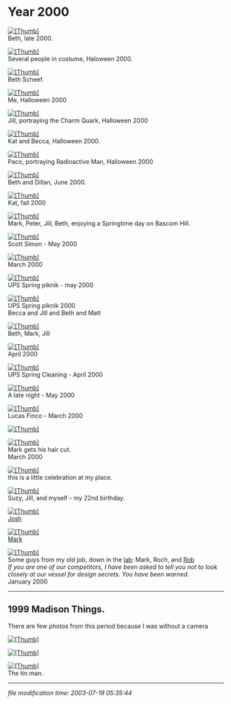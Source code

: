 Year 2000
=========

[![[Thumb]](/photos/thumb/2000-madison-bethorangecut.jpg)](/photos/2000-madison-bethorangecut.jpg)  
Beth, late 2000.

[![[Thumb]](/photos/thumb/2000-madison-haloween2000.jpg)](/photos/2000-madison-haloween2000.jpg)  
Several people in costume, Haloween 2000.

[![[Thumb]](/photos/thumb/2000-madison-bethsheef.jpg)](/photos/2000-madison-bethsheef.jpg)  
Beth Scheef.

[![[Thumb]](/photos/thumb/2000-madison-alienoverlord.jpg)](/photos/2000-madison-alienoverlord.jpg)  
Me, Halloween 2000

[![[Thumb]](/photos/thumb/2000-madison-charmonium.jpg)](/photos/2000-madison-charmonium.jpg)  
Jill, portraying the Charm Quark, Halloween 2000

[![[Thumb]](/photos/thumb/2000-madison-nightcat.jpg)](/photos/2000-madison-nightcat.jpg)  
Kat and Becca, Halloween 2000.

[![[Thumb]](/photos/thumb/2000-madison-radioactiveman.jpg)](/photos/2000-madison-radioactiveman.jpg)  
Paco, portraying Radioactive Man, Halloween 2000

[![[Thumb]](/photos/thumb/2000-madison-bethdil.jpg)](/photos/2000-madison-bethdil.jpg)  
Beth and Dillan, June 2000.

[![[Thumb]](/photos/thumb/2000-madison-katcrossword.jpg)](/photos/2000-madison-katcrossword.jpg)  
Kat, fall 2000

[![[Thumb]](/photos/thumb/2000-madison-bascom1.jpg)](/photos/2000-madison-bascom1.jpg)  
Mark, Peter, Jill, Beth, enjoying a Springtime day on Bascom Hill.

[![[Thumb]](/photos/thumb/2000-madison-scott.jpg)](/photos/2000-madison-scott.jpg)  
Scott Simon - May 2000

[![[Thumb]](/photos/thumb/2000-madison-markfell.jpg)](/photos/2000-madison-markfell.jpg)  
March 2000

[![[Thumb]](/photos/thumb/2000-madison-piknik1.jpg)](/photos/2000-madison-piknik1.jpg)  
UPS Spring piknik - may 2000

[![[Thumb]](/photos/thumb/2000-madison-piknik2.jpg)](/photos/2000-madison-piknik2.jpg)  
UPS Spring piknik 2000  
Becca and Jill and Beth and Matt

[![[Thumb]](/photos/thumb/2000-madison-bethmarkjill.jpg)](/photos/2000-madison-bethmarkjill.jpg)  
Beth, Mark, Jill

[![[Thumb]](/photos/thumb/2000-madison-bethmarkjill2.jpg)](/photos/2000-madison-bethmarkjill2.jpg)  
April 2000

[![[Thumb]](/photos/thumb/2000-madison-cleanroom.jpg)](/photos/2000-madison-cleanroom.jpg)  
UPS Spring Cleaning - April 2000

[![[Thumb]](/photos/thumb/2000-madison-bullshit.jpg)](/photos/2000-madison-bullshit.jpg)  
A late night - May 2000

[![[Thumb]](/photos/thumb/2000-madison-lucas1.jpg)](/photos/2000-madison-lucas1.jpg)  
Lucas Finco - March 2000

[![[Thumb]](/photos/thumb/2000-madison-dillan.jpg)](/photos/2000-madison-dillan.jpg)

[![[Thumb]](/photos/thumb/2000-madison-haircut.jpg)](/photos/2000-madison-haircut.jpg)  
Mark gets his hair cut.  
March 2000

[![[Thumb]](/photos/thumb/2000-madison-hparty1.jpg)](/photos/2000-madison-hparty1.jpg)  
this is a little celebration at my place.

[![[Thumb]](/photos/thumb/2000-madison-hparty2.jpg)](/photos/2000-madison-hparty2.jpg)  
Suzy, Jill, and myself - my 22nd birthday.

[![[Thumb]](/photos/thumb/2000-madison-josh.jpg)](/photos/2000-madison-josh.jpg)  
[Josh](http://ups.physics.wisc.edu/~josh/)

[![[Thumb]](/photos/thumb/2000-madison-mark.jpg)](/photos/2000-madison-mark.jpg)  
[Mark](http://ups.physics.wisc.edu/~chapman/)

[![[Thumb]](/photos/thumb/2000-madison-lab.jpg)](/photos/2000-madison-lab.jpg)  
Some guys from my old job, down in the [lab](http://aida.physics.wisc.edu/): Mark, Roch, and [Rob](http://aida.physics.wisc.edu/~oconnell/)  
_If you are one of our competitors, I have been asked to tell you not to look closely at our vessel for design secrets. You have been warned_.  
January 2000

* * *

1999 Madison Things.
--------------------

There are few photos from this period because I was without a camera

[![[Thumb]](/photos/thumb/1999-11-josh-jones-bird.jpg)](/photos/1999-11-josh-jones-bird.jpg)

[![[Thumb]](/photos/thumb/1999-11-ups-1.jpg)](/photos/1999-11-ups-1.jpg)

[![[Thumb]](/photos/thumb/1999-02-20-tinman.jpg)](/photos/1999-02-20-tinman.jpg)  
The tin man.

* * *

<div class="rightside"><em>file modification time: 2003-07-19 05:35:44</em></div>

